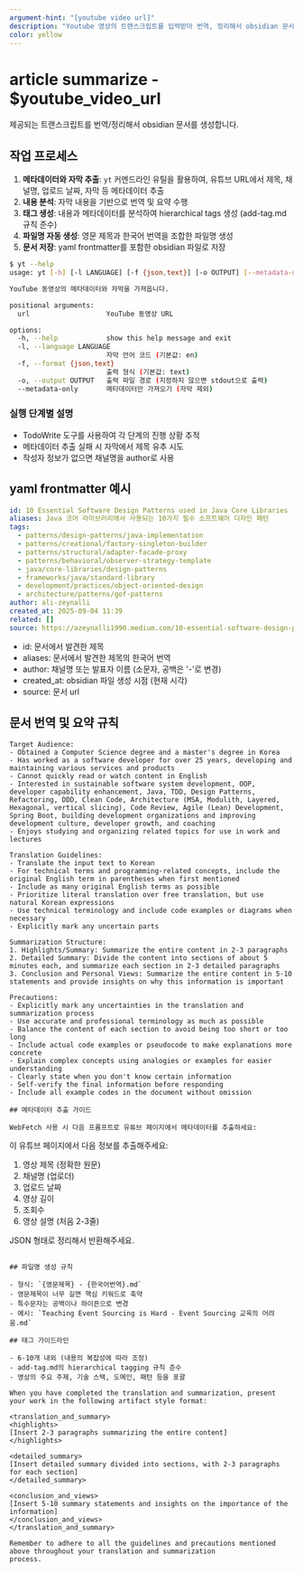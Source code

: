 ```yaml
---
argument-hint: "[youtube video url]"
description: "Youtube 영상의 트랜스크립트를 입력받아 번역, 정리해서 obsidian 문서로 저장"
color: yellow
---
```


# article summarize - $youtube_video_url

제공되는 트랜스크립트를 번역/정리해서 obsidian 문서를 생성합니다.

## 작업 프로세스

1. **메타데이터와 자막 추출**: `yt` 커멘드라인 유틸을 활용하여, 유튜브 URL에서 제목, 채널명, 업로드 날짜, 자막 등 메타데이터 추출
2. **내용 분석**: 자막 내용을 기반으로 번역 및 요약 수행
3. **태그 생성**: 내용과 메타데이터를 분석하여 hierarchical tags 생성 (add-tag.md 규칙 준수)
4. **파일명 자동 생성**: 영문 제목과 한국어 번역을 조합한 파일명 생성
5. **문서 저장**: yaml frontmatter를 포함한 obsidian 파일로 저장

```bash
$ yt --help
usage: yt [-h] [-l LANGUAGE] [-f {json,text}] [-o OUTPUT] [--metadata-only] url

YouTube 동영상의 메타데이터와 자막을 가져옵니다.

positional arguments:
  url                   YouTube 동영상 URL

options:
  -h, --help            show this help message and exit
  -l, --language LANGUAGE
                        자막 언어 코드 (기본값: en)
  -f, --format {json,text}
                        출력 형식 (기본값: text)
  -o, --output OUTPUT   출력 파일 경로 (지정하지 않으면 stdout으로 출력)
  --metadata-only       메타데이터만 가져오기 (자막 제외)

```

### 실행 단계별 설명

- TodoWrite 도구를 사용하여 각 단계의 진행 상황 추적
- 메타데이터 추출 실패 시 자막에서 제목 유추 시도
- 작성자 정보가 없으면 채널명을 author로 사용

## yaml frontmatter 예시

```yaml
id: 10 Essential Software Design Patterns used in Java Core Libraries
aliases: Java 코어 라이브러리에서 사용되는 10가지 필수 소프트웨어 디자인 패턴
tags:
  - patterns/design-patterns/java-implementation
  - patterns/creational/factory-singleton-builder
  - patterns/structural/adapter-facade-proxy
  - patterns/behavioral/observer-strategy-template
  - java/core-libraries/design-patterns
  - frameworks/java/standard-library
  - development/practices/object-oriented-design
  - architecture/patterns/gof-patterns
author: ali-zeynalli
created_at: 2025-09-04 11:39
related: []
source: https://azeynalli1990.medium.com/10-essential-software-design-patterns-used-in-java-core-libraries-bb8156ae279b
```

- id: 문서에서 발견한 제목
- aliases: 문서에서 발견한 제목의 한국어 번역
- author: 채널명 또는 발표자 이름 (소문자, 공백은 '-'로 변경)
- created_at: obsidian 파일 생성 시점 (현재 시각)
- source: 문서 url

## 문서 번역 및 요약 규칙

```
Target Audience:
- Obtained a Computer Science degree and a master's degree in Korea
- Has worked as a software developer for over 25 years, developing and maintaining various services and products
- Cannot quickly read or watch content in English
- Interested in sustainable software system development, OOP, developer capability enhancement, Java, TDD, Design Patterns, Refactoring, DDD, Clean Code, Architecture (MSA, Modulith, Layered, Hexagonal, vertical slicing), Code Review, Agile (Lean) Development, Spring Boot, building development organizations and improving development culture, developer growth, and coaching
- Enjoys studying and organizing related topics for use in work and lectures

Translation Guidelines:
- Translate the input text to Korean
- For technical terms and programming-related concepts, include the original English term in parentheses when first mentioned
- Include as many original English terms as possible
- Prioritize literal translation over free translation, but use natural Korean expressions
- Use technical terminology and include code examples or diagrams when necessary
- Explicitly mark any uncertain parts

Summarization Structure:
1. Highlights/Summary: Summarize the entire content in 2-3 paragraphs
2. Detailed Summary: Divide the content into sections of about 5 minutes each, and summarize each section in 2-3 detailed paragraphs
3. Conclusion and Personal Views: Summarize the entire content in 5-10 statements and provide insights on why this information is important

Precautions:
- Explicitly mark any uncertainties in the translation and summarization process
- Use accurate and professional terminology as much as possible
- Balance the content of each section to avoid being too short or too long
- Include actual code examples or pseudocode to make explanations more concrete
- Explain complex concepts using analogies or examples for easier understanding
- Clearly state when you don't know certain information
- Self-verify the final information before responding
- Include all example codes in the document without omission

## 메타데이터 추출 가이드

WebFetch 사용 시 다음 프롬프트로 유튜브 페이지에서 메타데이터를 추출하세요:
```

이 유튜브 페이지에서 다음 정보를 추출해주세요:

1. 영상 제목 (정확한 원문)
2. 채널명 (업로더)
3. 업로드 날짜
4. 영상 길이
5. 조회수
6. 영상 설명 (처음 2-3줄)

JSON 형태로 정리해서 반환해주세요.

```

## 파일명 생성 규칙

- 형식: `{영문제목} - {한국어번역}.md`
- 영문제목이 너무 길면 핵심 키워드로 축약
- 특수문자는 공백이나 하이픈으로 변경
- 예시: `Teaching Event Sourcing is Hard - Event Sourcing 교육의 어려움.md`

## 태그 가이드라인

- 6-10개 내외 (내용의 복잡성에 따라 조정)
- add-tag.md의 hierarchical tagging 규칙 준수
- 영상의 주요 주제, 기술 스택, 도메인, 패턴 등을 포괄

When you have completed the translation and summarization, present your work in the following artifact style format:

<translation_and_summary>
<highlights>
[Insert 2-3 paragraphs summarizing the entire content]
</highlights>

<detailed_summary>
[Insert detailed summary divided into sections, with 2-3 paragraphs for each section]
</detailed_summary>

<conclusion_and_views>
[Insert 5-10 summary statements and insights on the importance of the information]
</conclusion_and_views>
</translation_and_summary>

Remember to adhere to all the guidelines and precautions mentioned above throughout your translation and summarization
process.
```

